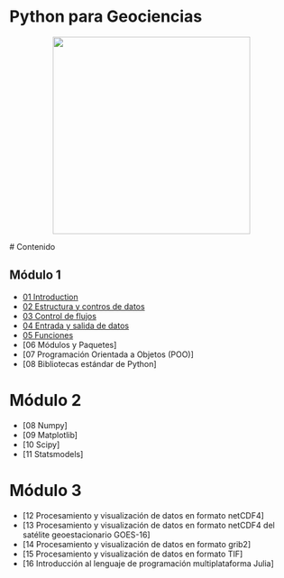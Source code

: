# Python para Geociencias
<p align="center">
   <img src="https://github.com/vrrp/Workshop2018Python/blob/master/Modulo1/util/imagen.png" width="350"/>
</p>
# Contenido

## Módulo 1
* [01 Introduction](https://github.com/vrrp/Workshop2018Python/blob/master/Modulo1/1%20-%20Introducci%C3%B3n.ipynb)
* [02 Estructura y contros de datos](https://github.com/vrrp/Workshop2018Python/blob/master/Modulo1/2%20-%20Estructura_y_control_de_datos.ipynb)
* [03 Control de flujos](https://github.com/vrrp/Workshop2018Python/blob/master/Modulo1/3%20-%20Control_de_flujos%20%20.ipynb)
* [04 Entrada y salida de datos](https://github.com/vrrp/Workshop2018Python/blob/master/Modulo1/4%20-%20Entrada_salida_datos.ipynb)
* [05 Funciones](https://github.com/vrrp/Workshop2018Python/blob/master/Modulo1/5%20-%20Funciones.ipynb)
* [06 Módulos y Paquetes]
* [07 Programación Orientada a Objetos (POO)]
* [08 Bibliotecas estándar de Python]

# Módulo 2
* [08 Numpy]
* [09 Matplotlib]
* [10 Scipy]
* [11 Statsmodels]

# Módulo 3
* [12 Procesamiento y visualización de datos en formato netCDF4]
* [13 Procesamiento y visualización de datos en formato netCDF4 del satélite geoestacionario GOES-16]
* [14 Procesamiento y visualización de datos en formato grib2]
* [15 Procesamiento y visualización de datos en formato TIF]
* [16 Introducción al lenguaje de programación multiplataforma Julia]
